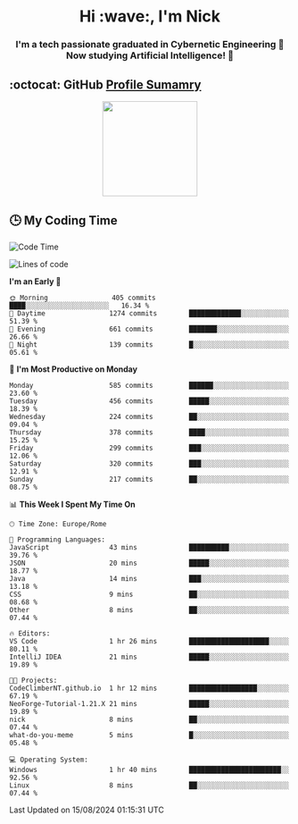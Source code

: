 <h1 align="center">Hi :wave:, I'm Nick</h1>

<h3 align="center">I'm a tech passionate graduated in Cybernetic Engineering 🤖<br>
Now studying Artificial Intelligence! 🧠</h3>


## :octocat: GitHub <a href="https://github.com/vn7n24fzkq/github-profile-summary-cards">Profile Sumamry</a>

<p align="center">
   <img style="height:170px;display:inline-block"  src="http://github-profile-summary-cards.vercel.app/api/cards/profile-details?username=CodeClimberNT&theme=github_dark" />
<!--    <img style="height:170px;display:inline-block"  src="http://github-profile-summary-cards.vercel.app/api/cards/repos-per-language?username=CodeClimberNT&theme=github_dark&exclude=" /> -->
</p>

 ## :clock3: My Coding Time 
 
<!--START_SECTION:waka-->
![Code Time](http://img.shields.io/badge/Code%20Time-364%20hrs%2023%20mins-blue)

![Lines of code](https://img.shields.io/badge/From%20Hello%20World%20I%27ve%20Written-2.8%20million%20lines%20of%20code-blue)

**I'm an Early 🐤** 

```text
🌞 Morning                405 commits         ████░░░░░░░░░░░░░░░░░░░░░   16.34 % 
🌆 Daytime                1274 commits        █████████████░░░░░░░░░░░░   51.39 % 
🌃 Evening                661 commits         ███████░░░░░░░░░░░░░░░░░░   26.66 % 
🌙 Night                  139 commits         █░░░░░░░░░░░░░░░░░░░░░░░░   05.61 % 
```
📅 **I'm Most Productive on Monday** 

```text
Monday                   585 commits         ██████░░░░░░░░░░░░░░░░░░░   23.60 % 
Tuesday                  456 commits         █████░░░░░░░░░░░░░░░░░░░░   18.39 % 
Wednesday                224 commits         ██░░░░░░░░░░░░░░░░░░░░░░░   09.04 % 
Thursday                 378 commits         ████░░░░░░░░░░░░░░░░░░░░░   15.25 % 
Friday                   299 commits         ███░░░░░░░░░░░░░░░░░░░░░░   12.06 % 
Saturday                 320 commits         ███░░░░░░░░░░░░░░░░░░░░░░   12.91 % 
Sunday                   217 commits         ██░░░░░░░░░░░░░░░░░░░░░░░   08.75 % 
```


📊 **This Week I Spent My Time On** 

```text
🕑︎ Time Zone: Europe/Rome

💬 Programming Languages: 
JavaScript               43 mins             ██████████░░░░░░░░░░░░░░░   39.76 % 
JSON                     20 mins             █████░░░░░░░░░░░░░░░░░░░░   18.77 % 
Java                     14 mins             ███░░░░░░░░░░░░░░░░░░░░░░   13.18 % 
CSS                      9 mins              ██░░░░░░░░░░░░░░░░░░░░░░░   08.68 % 
Other                    8 mins              ██░░░░░░░░░░░░░░░░░░░░░░░   07.44 % 

🔥 Editors: 
VS Code                  1 hr 26 mins        ████████████████████░░░░░   80.11 % 
IntelliJ IDEA            21 mins             █████░░░░░░░░░░░░░░░░░░░░   19.89 % 

🐱‍💻 Projects: 
CodeClimberNT.github.io  1 hr 12 mins        █████████████████░░░░░░░░   67.19 % 
NeoForge-Tutorial-1.21.X 21 mins             █████░░░░░░░░░░░░░░░░░░░░   19.89 % 
nick                     8 mins              ██░░░░░░░░░░░░░░░░░░░░░░░   07.44 % 
what-do-you-meme         5 mins              █░░░░░░░░░░░░░░░░░░░░░░░░   05.48 % 

💻 Operating System: 
Windows                  1 hr 40 mins        ███████████████████████░░   92.56 % 
Linux                    8 mins              ██░░░░░░░░░░░░░░░░░░░░░░░   07.44 % 
```


 Last Updated on 15/08/2024 01:15:31 UTC
<!--END_SECTION:waka-->

